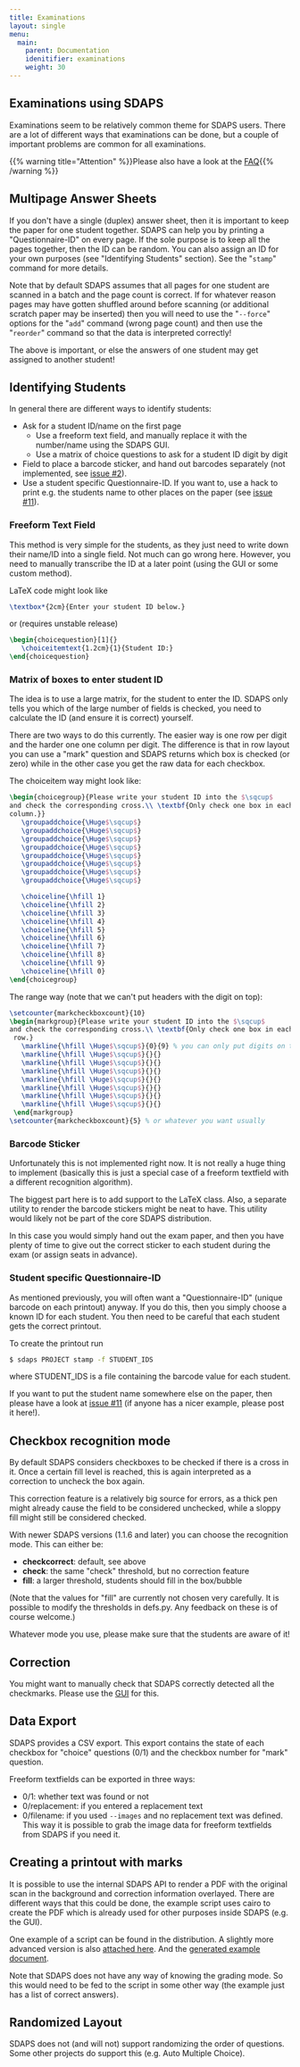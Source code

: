 ```yaml
---
title: Examinations
layout: single
menu:
  main:
    parent: Documentation
    idenitifier: examinations
    weight: 30
---
```


## Examinations using SDAPS

Examinations seem to be relatively common theme for SDAPS users. There are a
lot of different ways that examinations can be done, but a couple of
important problems are common for all examinations.

{{% warning title="Attention" %}}Please also have a look at the
[FAQ](/documentation/#faq){{% /warning %}}

## Multipage Answer Sheets

If you don't have a single (duplex) answer sheet, then it is important to
keep the paper for one student together. SDAPS can help you by printing a
"Questionnaire-ID" on every page. If the sole purpose is to keep all the
pages together, then the ID can be random. You can also assign an ID for
your own purposes (see "Identifying Students" section). See the "``stamp``"
command for more details.

Note that by default SDAPS assumes that all pages for one student are
scanned in a batch and the page count is correct. If for whatever reason
pages may have gotten shuffled around before scanning (or additional
scratch paper may be inserted) then you will need to use the "``--force``"
options for the "``add``" command (wrong page count) and then use the
"``reorder``" command so that the data is interpreted correctly!

The above is important, or else the answers of one student may get
assigned to another student!

## Identifying Students

In general there are different ways to identify students:

* Ask for a student ID/name on the first page
  * Use a freeform text field, and manually replace it with the number/name
  using the SDAPS GUI.
  * Use a matrix of choice questions to ask for a student ID digit by digit
* Field to place a barcode sticker, and hand out barcodes separately
(not implemented, see [issue #2](https://github.com/sdaps/sdaps/issues/2)).
* Use a student specific Questionnaire-ID. If you want to, use a hack to
print e.g. the students name to other places on the paper (see
[issue #11](https://github.com/sdaps/sdaps/issues/11)).

### Freeform Text Field

This method is very simple for the students, as they just need to write
down their name/ID into a single field. Not much can go wrong here.
However, you need to manually transcribe the ID at a later point
(using the GUI or some custom method).

LaTeX code might look like

```latex
\textbox*{2cm}{Enter your student ID below.}
```
or (requires unstable release)

``` latex
\begin{choicequestion}[1]{}
   \choiceitemtext{1.2cm}{1}{Student ID:}
\end{choicequestion}
```

### Matrix of boxes to enter student ID

The idea is to use a large matrix, for the student to enter the ID. SDAPS
only tells you which of the large number of fields is checked, you need
to calculate the ID (and ensure it is correct) yourself.

There are two ways to do this currently. The easier way is one row per
digit and the harder one one column per digit. The difference is that in
row layout you can use a "mark" question and SDAPS returns which box is
checked (or zero) while in the other case you get the raw data for each
checkbox.

The choiceitem way might look like:

``` latex
\begin{choicegroup}{Please write your student ID into the $\sqcup$
and check the corresponding cross.\\ \textbf{Only check one box in each
column.}}
   \groupaddchoice{\Huge$\sqcup$}
   \groupaddchoice{\Huge$\sqcup$}
   \groupaddchoice{\Huge$\sqcup$}
   \groupaddchoice{\Huge$\sqcup$}
   \groupaddchoice{\Huge$\sqcup$}
   \groupaddchoice{\Huge$\sqcup$}
   \groupaddchoice{\Huge$\sqcup$}
   \groupaddchoice{\Huge$\sqcup$}

   \choiceline{\hfill 1}
   \choiceline{\hfill 2}
   \choiceline{\hfill 3}
   \choiceline{\hfill 4}
   \choiceline{\hfill 5}
   \choiceline{\hfill 6}
   \choiceline{\hfill 7}
   \choiceline{\hfill 8}
   \choiceline{\hfill 9}
   \choiceline{\hfill 0}
\end{choicegroup}
```

The range way (note that we can't put headers with the digit on top):

``` latex
\setcounter{markcheckboxcount}{10}
\begin{markgroup}{Please write your student ID into the $\sqcup$
and check the corresponding cross.\\ \textbf{Only check one box in each
 row.}
   \markline{\hfill \Huge$\sqcup$}{0}{9} % you can only put digits on the left/right like this
   \markline{\hfill \Huge$\sqcup$}{}{}
   \markline{\hfill \Huge$\sqcup$}{}{}
   \markline{\hfill \Huge$\sqcup$}{}{}
   \markline{\hfill \Huge$\sqcup$}{}{}
   \markline{\hfill \Huge$\sqcup$}{}{}
   \markline{\hfill \Huge$\sqcup$}{}{}
   \markline{\hfill \Huge$\sqcup$}{}{}
 \end{markgroup}
\setcounter{markcheckboxcount}{5} % or whatever you want usually
```

### Barcode Sticker

Unfortunately this is not implemented right now. It is not really a huge
thing to implement (basically this is just a special case of a freeform
textfield with a different recognition algorithm).

The biggest part here is to add support to the LaTeX class. Also, a separate
utility to render the barcode stickers might be neat to have. This utility
would likely not be part of the core SDAPS distribution.

In this case you would simply hand out the exam paper, and then you have
plenty of time to give out the correct sticker to each student during the
exam (or assign seats in advance).

### Student specific Questionnaire-ID

As mentioned previously, you will often want a "Questionnaire-ID"
(unique barcode on each printout) anyway. If you do this, then you
simply choose a known ID for each student. You then need to be careful
that each student gets the correct printout.

To create the printout run

``` bash
$ sdaps PROJECT stamp -f STUDENT_IDS
```

where STUDENT_IDS is a file containing the barcode value for each student.

If you want to put the student name somewhere else on the paper, then
please have a look at [issue #11](https://github.com/sdaps/sdaps/issues/2) (if anyone has a nicer example,
please post it here!).

## Checkbox recognition mode

By default SDAPS considers checkboxes to be checked if there is a cross in
it. Once a certain fill level is reached, this is again interpreted as a
correction to uncheck the box again.

This correction feature is a relatively big source for errors, as a thick
pen might already cause the field to be considered unchecked, while a sloppy
fill might still be considered checked.

With newer SDAPS versions (1.1.6 and later) you can choose the recognition
mode. This can either be:

* **checkcorrect**: default, see above
* **check**: the same "check" threshold, but no correction feature
* **fill**: a larger threshold, students should fill in the box/bubble

(Note that the values for "fill" are currently not chosen very carefully.
It is possible to modify the thresholds in defs.py. Any feedback on these
is of course welcome.)

Whatever mode you use, please make sure that the students are aware of it!

## Correction

You might want to manually check that SDAPS correctly detected all the
checkmarks. Please use the [GUI](/doc_gui) for this.

## Data Export

SDAPS provides a CSV export. This export contains the state of each
checkbox for "choice" questions (0/1) and the checkbox number for
"mark" question.

Freeform textfields can be exported in three ways:

* 0/1: whether text was found or not
* 0/replacement: if you entered a replacement text
* 0/filename: if you used ``--images`` and no replacement text was defined.
This way it is possible to grab the image data for freeform textfields from
SDAPS if you need it.

## Creating a printout with marks

It is possible to use the internal SDAPS API to render a PDF with the
original scan in the background and correction information overlayed. There
are different ways that this could be done, the example script uses cairo
to create the PDF which is already used for other purposes inside SDAPS
(e.g. the GUI).

One example of a script can be found in the distribution. A slightly more
advanced version is also [attached here](/files/sdaps-overlay.py).
And the [generated example document](/files/overlay-0001.pdf).

Note that SDAPS does not have any way of knowing the grading mode. So this
would need to be fed to the script in some other way (the example just has
a list of correct answers).

## Randomized Layout

SDAPS does not (and will not) support randomizing the order of questions.
Some other projects do support this (e.g. Auto Multiple Choice).
